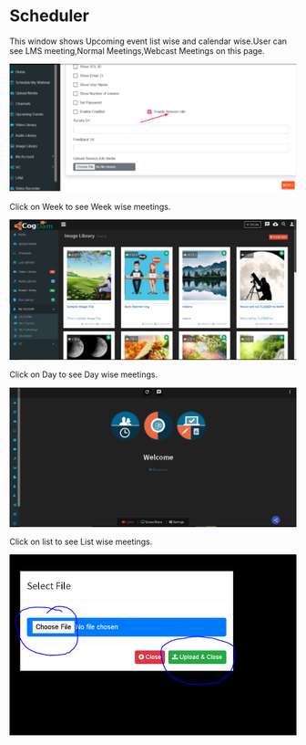 # Scheduler

This window shows Upcoming event list wise and calendar wise.User can see LMS meeting,Normal Meetings,Webcast Meetings on this page.

![](../../.gitbook/assets/image%20%28276%29.png)

Click on Week to see Week wise meetings.

![](../../.gitbook/assets/image%20%28107%29.png)

Click on Day to see Day wise meetings.

![](../../.gitbook/assets/image%20%28212%29.png)

Click on list to see List wise meetings.

![](../../.gitbook/assets/image%20%28226%29.png)



